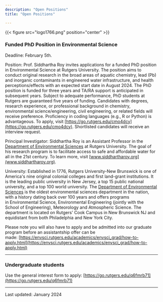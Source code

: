 ```yaml
---
description: "Open Positions"
title: "Open Positions"

---
```


{{< figure src="logo1766.png" position="center" >}}

### Funded PhD Position in Environmental Science

Deadline: February 5th.

Position: Prof. Siddhartha Roy invites applications for a funded PhD position in Environmental Science at Rutgers University. The position aims to conduct original research in the broad areas of aquatic chemistry, lead (Pb) and inorganic contaminants in engineered water infrastructure, and health perceptions/effects with an expected start date in August 2024. The PhD position is funded for three years and TA/RA support is anticipated in subsequent years. Subject to adequate performance, PhD students at Rutgers are guaranteed five years of funding. Candidates with degrees, research experience, or professional background in chemistry, environmental science/engineering, civil engineering, or related fields will receive preference. Proficiency in coding languages (e.g., R or Python) is advantageous. To apply, visit [https://go.rutgers.edu/cmo4dcy](https://go.rutgers.edu/cmo4dcy). Shortlisted candidates will receive an interview request.

Principal Investigator: Siddhartha Roy is an Assistant Professor in the [Department of Environmental Sciences](https://envsci.rutgers.edu/) at Rutgers University. The goal of his research program is to facilitate access to safe and affordable water for all in the 21st century. To learn more, visit [www.siddhartharoy.org](www.siddhartharoy.org).

University: Established in 1776, Rutgers University-New Brunswick is one of America's nine original colonial colleges and first land-grant institutions. It is the leading public university in New Jersey, a top 15 public national university, and a top 100 world university. The [Department of Environmental Sciences](https://envsci.rutgers.edu/) is the oldest environmental sciences department in the nation, with a history dating back over 100 years and offers programs in Environmental Science, Environmental Engineering (jointly with the School of Engineering), Meteorology and Atmospheric Science. The department is located on Rutgers' Cook Campus in New Brunswick NJ and equidistant from both Philadelphia and New York City.

Please note you will also have to apply and be admitted into our graduate program before an assistantship offer can be made: [https://envsci.rutgers.edu/academics/envsci_grad/how-to-apply.html](https://envsci.rutgers.edu/academics/envsci_grad/how-to-apply.html)

------

### Undergraduate students

Use the general interest form to apply: [https://go.rutgers.edu/q6fmrb71](https://go.rutgers.edu/q6fmrb71)

------

Last updated: January 2024
